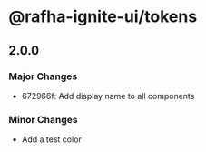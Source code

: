 # @rafha-ignite-ui/tokens

## 2.0.0

### Major Changes

- 672966f: Add display name to all components

### Minor Changes

- Add a test color
